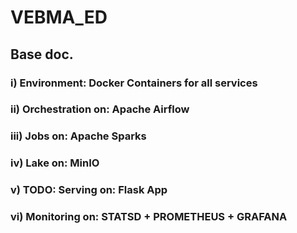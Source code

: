 # VEBMA_ED

## Base doc.

### i) Environment: Docker Containers for all services  

### ii) Orchestration on: Apache Airflow  

### iii) Jobs on: Apache Sparks  

### iv) Lake on: MinIO  

### v) TODO: Serving on: Flask App 

### vi) Monitoring on: STATSD + PROMETHEUS + GRAFANA